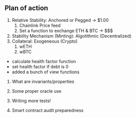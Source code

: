 ## Plan of action

1. Relative Stability: Anchored or Pegged -> $1.00
   1. Chainlink Price feed
   2. Set a function to exchange ETH & BTC -> $$$
2. Stability Mechanism (Minting): Algotithmic (Decentralized)
3. Collateral: Exogeneous (Crypto)
   1. wETH
   2. wBTC

- calculate health factor function
- set health factor if debt is 0
- added a bunch of view functions

1. What are invariants/properties

1. Some proper oracle use
1. Writing more tests!
1. Smart contract audit preparedness
